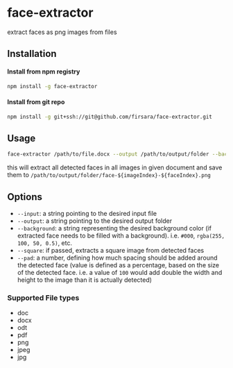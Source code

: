 # face-extractor

extract faces as png images from files

## Installation

#### Install from npm registry

```sh
npm install -g face-extractor
```

#### Install from git repo

```sh
npm install -g git+ssh://git@github.com/firsara/face-extractor.git
```

## Usage

```sh
face-extractor /path/to/file.docx --output /path/to/output/folder --background "rgba(0, 0, 0, 0)" --square --pad 100
```

this will extract all detected faces in all images in given document and save them to `/path/to/output/folder/face-${imageIndex}-${faceIndex}.png`

## Options

- `--input`: a string pointing to the desired input file
- `--output`: a string pointing to the desired output folder
- `--background`: a string representing the desired background color (if extracted face needs to be filled with a background). i.e. `#000`, `rgba(255, 100, 50, 0.5)`, etc.
- `--square`: if passed, extracts a square image from detected faces
- `--pad`: a number, defining how much spacing should be added around the detected face (value is defined as a percentage, based on the size of the detected face. i.e. a value of `100` would add double the width and height to the image than it is actually detected)

### Supported File types

- doc
- docx
- odt
- pdf
- png
- jpeg
- jpg
